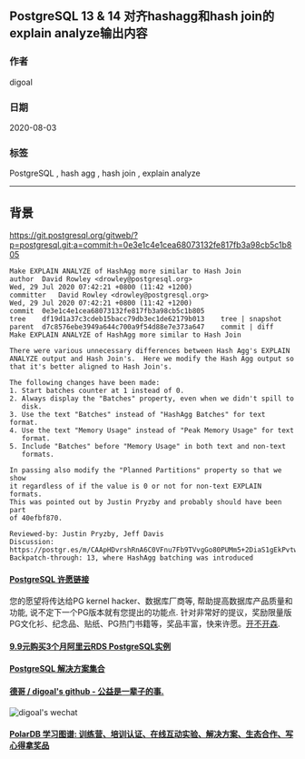 ## PostgreSQL 13 & 14 对齐hashagg和hash join的explain analyze输出内容                      
                                      
### 作者                                      
digoal                                      
                                      
### 日期                                      
2020-08-03                                      
                                      
### 标签                                      
PostgreSQL , hash agg , hash join , explain analyze                                
                                      
----                                      
                                      
## 背景                
https://git.postgresql.org/gitweb/?p=postgresql.git;a=commit;h=0e3e1c4e1cea68073132fe817fb3a98cb5c1b805    
        
```        
Make EXPLAIN ANALYZE of HashAgg more similar to Hash Join    
author	David Rowley <drowley@postgresql.org>	    
Wed, 29 Jul 2020 07:42:21 +0800 (11:42 +1200)    
committer	David Rowley <drowley@postgresql.org>	    
Wed, 29 Jul 2020 07:42:21 +0800 (11:42 +1200)    
commit	0e3e1c4e1cea68073132fe817fb3a98cb5c1b805    
tree	df19d1a37c3cdeb15bacc79db3ec1de62179b013	tree | snapshot    
parent	d7c8576ebe3949a644c700a9f54d88e7e373a647	commit | diff    
Make EXPLAIN ANALYZE of HashAgg more similar to Hash Join    
    
There were various unnecessary differences between Hash Agg's EXPLAIN    
ANALYZE output and Hash Join's.  Here we modify the Hash Agg output so    
that it's better aligned to Hash Join's.    
    
The following changes have been made:    
1. Start batches counter at 1 instead of 0.    
2. Always display the "Batches" property, even when we didn't spill to    
   disk.    
3. Use the text "Batches" instead of "HashAgg Batches" for text format.    
4. Use the text "Memory Usage" instead of "Peak Memory Usage" for text    
   format.    
5. Include "Batches" before "Memory Usage" in both text and non-text    
   formats.    
    
In passing also modify the "Planned Partitions" property so that we show    
it regardless of if the value is 0 or not for non-text EXPLAIN formats.    
This was pointed out by Justin Pryzby and probably should have been part    
of 40efbf870.    
    
Reviewed-by: Justin Pryzby, Jeff Davis    
Discussion: https://postgr.es/m/CAApHDvrshRnA6C0VFnu7Fb9TVvgGo80PUMm5+2DiaS1gEkPvtw@mail.gmail.com    
Backpatch-through: 13, where HashAgg batching was introduced    
```        
    
  
  
  
  
  
  
  
  
  
  
  
  
  
  
  
  
  
  
  
  
  
  
  
  
  
  
  
  
  
  
  
  
  
  
  
  
  
  
  
  
  
  
  
  
  
  
  
  
  
  
  
  
  
#### [PostgreSQL 许愿链接](https://github.com/digoal/blog/issues/76 "269ac3d1c492e938c0191101c7238216")
您的愿望将传达给PG kernel hacker、数据库厂商等, 帮助提高数据库产品质量和功能, 说不定下一个PG版本就有您提出的功能点. 针对非常好的提议，奖励限量版PG文化衫、纪念品、贴纸、PG热门书籍等，奖品丰富，快来许愿。[开不开森](https://github.com/digoal/blog/issues/76 "269ac3d1c492e938c0191101c7238216").  
  
  
#### [9.9元购买3个月阿里云RDS PostgreSQL实例](https://www.aliyun.com/database/postgresqlactivity "57258f76c37864c6e6d23383d05714ea")
  
  
#### [PostgreSQL 解决方案集合](https://yq.aliyun.com/topic/118 "40cff096e9ed7122c512b35d8561d9c8")
  
  
#### [德哥 / digoal's github - 公益是一辈子的事.](https://github.com/digoal/blog/blob/master/README.md "22709685feb7cab07d30f30387f0a9ae")
  
  
![digoal's wechat](../pic/digoal_weixin.jpg "f7ad92eeba24523fd47a6e1a0e691b59")
  
  
#### [PolarDB 学习图谱: 训练营、培训认证、在线互动实验、解决方案、生态合作、写心得拿奖品](https://www.aliyun.com/database/openpolardb/activity "8642f60e04ed0c814bf9cb9677976bd4")
  
